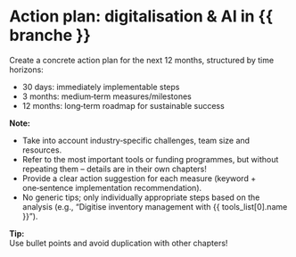 # Action plan: digitalisation & AI in {{ branche }}

Create a concrete action plan for the next 12 months, structured by time horizons:

- 30 days: immediately implementable steps
- 3 months: medium‑term measures/milestones
- 12 months: long‑term roadmap for sustainable success

**Note:**  
- Take into account industry‑specific challenges, team size and resources.
- Refer to the most important tools or funding programmes, but without repeating them – details are in their own chapters!
- Provide a clear action suggestion for each measure (keyword + one‑sentence implementation recommendation).
- No generic tips; only individually appropriate steps based on the analysis (e.g., “Digitise inventory management with {{ tools_list[0].name }}”).

**Tip:**  
Use bullet points and avoid duplication with other chapters!
